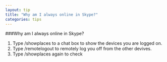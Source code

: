```yaml
---
layout: tip
title: "Why am I always online in Skype?"
categories: tips
---
```


###Why am I always online in Skype?


1. Type /showplaces to a chat box to show the devices you are logged on.
2. Type /remotelogout to remotely log you off from the other devives.
3. Type /showplaces again to check